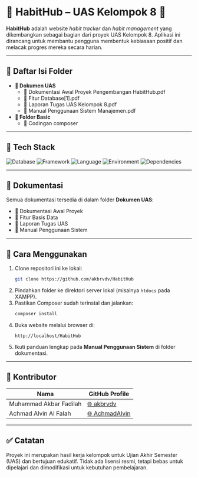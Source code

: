 # 🌟 HabitHub – UAS Kelompok 8 🌟

**HabitHub** adalah website *habit tracker* dan *habit management* yang dikembangkan sebagai bagian dari proyek UAS Kelompok 8. Aplikasi ini dirancang untuk membantu pengguna membentuk kebiasaan positif dan melacak progres mereka secara harian.

---

## 📂 Daftar Isi Folder
- **📄 Dokumen UAS**
  - 📘 Dokumentasi Awal Proyek Pengembangan HabitHub.pdf  
  - 📙 Fitur Database[1].pdf  
  - 📗 Laporan Tugas UAS Kelompok 8.pdf  
  - 📕 Manual Penggunaan Sistem Manajemen.pdf  
- **📁 Folder Basic**
  - 🔧 Codingan composer

---

## 🧰 Tech Stack
![Database](https://img.shields.io/badge/database-MySQL-green)
![Framework](https://img.shields.io/badge/framework-Yii2-blue)
![Language](https://img.shields.io/badge/language-PHP-blue)
![Environment](https://img.shields.io/badge/environment-XAMPP-orange)
![Dependencies](https://img.shields.io/badge/dependencies-Composer-yellow)

---

## 📄 Dokumentasi
Semua dokumentasi tersedia di dalam folder **Dokumen UAS**:

- 📘 Dokumentasi Awal Proyek
- 📙 Fitur Basis Data
- 📗 Laporan Tugas UAS
- 📕 Manual Penggunaan Sistem

---

## 🚀 Cara Menggunakan
1. Clone repositori ini ke lokal:
   ```bash
   git clone https://github.com/akbrvdv/HabitHub
   ```
2. Pindahkan folder ke direktori server lokal (misalnya `htdocs` pada XAMPP).
3. Pastikan Composer sudah terinstal dan jalankan:
   ```bash
   composer install
   ```
4. Buka website melalui browser di:
   ```
   http://localhost/HabitHub
   ```
5. Ikuti panduan lengkap pada **Manual Penggunaan Sistem** di folder dokumentasi.

---

## 👥 Kontributor

| Nama                      | GitHub Profile                                  |
|---------------------------|--------------------------------------------------|
| Muhammad Akbar Fadilah    | [🌐 akbrvdv](https://github.com/akbrvdv)         |
| Achmad Alvin Al Falah     | [🌐 AchmadAlvin](https://github.com/AchmadAlvin) |

---

## ✅ Catatan
Proyek ini merupakan hasil kerja kelompok untuk Ujian Akhir Semester (UAS) dan bertujuan edukatif. Tidak ada lisensi resmi, tetapi bebas untuk dipelajari dan dimodifikasi untuk kebutuhan pembelajaran.
